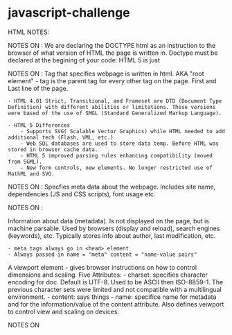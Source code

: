 # javascript-challenge

HTML NOTES:

NOTES ON <!DOCTYPE html>:
We are declaring the DOCTYPE html as an instruction to the browser of what version of HTML the page is written in. Doctype must be declared at the begining of your code: HTML 5 is just <!DOCTYPE html>


 NOTES ON <html>: 
Tag that specifies webpage is written in html. AKA "root element" - tag is the parent tag for every other tag on the page. First and Last line of the page.</html>

    - HTML 4.01 Strict, Transitional, and Frameset are DTD (Document Type Definition) with different abilities or limitations. These versions were based of the use of SMGL (Standard Generalized Markup Language).

    - HTML 5 Differences
        - Supports SVG( Scalable Vector Graphics) while HTML needed to add additional tech (Flash, VML, etc.)
        - Web SQL databases are used to store data temp. Before HTML was stored in browser cache data. 
        - HTML 5 improved parsing rules enhancing compatibility (moved from SGML).
        - New form controls, new elements. No longer restricted use of MathML and SVG.

NOTES ON <head>:
    Specfies meta data about the webpage. Includes site name, dependencies (JS and CSS scripts), font usage etc. 

NOTES ON <meta>:

Information about data (metadata). Is not displayed on the page, but is machine parsable. Used by browsers (display and reload), search engines (keywords), etc. Typically stores info about author, last modification, etc.

    - meta tags always go in <head> element
    - Always passed in name = "meta" content = "name-value pairs"

A viewport element - gives browser instructions on how to control dimensions and scaling. 
    Five Attributes: 
        - charset: specifies character encoding for doc. Default is UTF-8. Used to be ASCII then ISO-8859-1. The previous character sets were limited and not compatible with a multilingual environment. 
        - content: says things
        - name: specifice name for metadata and for the information/value of the content attribute. Also defines veiwport to control view and scaling on devices.

NOTES ON <title>: 
Title of page - search engines use this tag to extract topic of webpage - relevant to ranking search results for the page.

NOTES ON <body>:
All the fun shit. 

EXPLANATION OF WHAT IS HAPPENING IN THIS .HTML

    HEADER: Specifiying character encoding, providing information about the page through "name", linking page to external scripts (css) and declaring the viewport settings. Whe have links to Bootstrap (using library instead of writing all css), google api for fonts, and our css stylesheet. Title included.

    BODY: Starting with a div class "wrapper". TBH not sure why we are using wrapper instead of container. Some say it doesn't matter, but it seems that a wrapper wraps around a single object to provide more functionality and interface to it. A container is used for structures that contain more than one element and use bootstrap to house grid systems and compontents. Oh it looks like the wrapper allows you to format the page layout using one css element instead of each container element.... 

Creating a NAVBAR:
    
    Default Navbar
    Wrapping in a container to center it or add it within. Basically formatting.
    
    Navbar-header is an architectural class for the BS Navbar. Allocates approx 150px to the left of navbard and allows the logo to make use of the entire area.
    
    Navbar-brand can be applied to most elements but anchor <a> works best because some others might require utility classes or custom styles. Basically houses your brand/logo. This class automatically styles the image to fit the navbar vertically. 

    Image is housed in the navbar-brand and it's referencing an svg file in our folder.

Adding HERO TEXT-CENTER:

    A Large Image with text, often placed at the top of a website. CSS needed. Heading and Paragraph included.

Creating another CONTAINER:

    Adding a row and setting the top margin to 50

    Adding a column that is md (>= 768 px) 

UNDERSTAINDING <aside>: defines some content aside from the content it is placed in. It is related to the surrounding content. It's a tangential element. Commonly used for sidebar. In this file it looks like the aside is related to the table we are going to create but we want it next to the table without creating a new column.  We are applying the filter class styling. I chose to remove it. 

CREATING A PANEL:
    
    A bordered box with padding around it's content.

    Adding a heading to the panel

    Styling the Panel Body

    Inserting a Form into the panel

Creating A Form: 
    "Form Group" is a class in bootstrap and is the easiest way to add structure to forms. It's a flexible class - proper grouping of labels, controls, optional help text, validation messaging.

    "list Group" - Bootstrap class is an unordered list with list items and the proper classes. 

    "list-group-item" = indicates the current active selection

    Creating Labels

    'input' allows viewer to interact with html. In this exampe we are using type=text. But I changed it to date so you can select a date using a calendar. 

CREATING TABLE AREA:

    Using a colum - I chose 9 because I felt like it an positioned it to the right. I updated the column sizes, positioning, and font. 

import d3, and js files. 

//////////////////////////////////////

JAVASCRIPT NOTES:

1. declaring a variable called "tableData" and setting it = to the "data" variable in the data.js file.

2. We want to add and event listener to an element. For some reason we are not defining the element and I am not sure why...maybe because it's the starter file it doesn't actually have an element definied?  - addEventListener() attaches an event handler to the specified element. - The event we are specifying here is "load". In this case we are using an anonymous function to create our own result when the event occurs. - Anonymous funcations are declared without any named identifier to refer to it. It is a one time use function. - 

    

    3. Within our function we are defining a set of variables;
        perrow = 3
        count = 0
        table = we are referencing the html file (document) and creating an element called table.
        row = our data stored in the variable we created called tableData and then we are inserting a row. We have the brackets open because we are going to input values into the row rather than passing them in right now. 
    
    4. After defining our variables within the function. We are creating a for loop to iterate over our data in the data.js file. 
    
        - We are saying that for our variable "i" ( we can call it whatever we want) of our data

            we are going to execute the function .insertCell on our previously defined variable row. We are setting this action = to a variable called cell. 

            then we are saying variable i in our fucntion is equal to retrieving the html content of the element (.innerHTML) within the variable cell we just defined. 

    5. We are continuing our for loop to attach a click listener that creates an alert box on the screen when the cell is clicked. 
        we are passing the value "Greetings" to the alert method. This is within the anonymous function we created to execute when there is a click on the cell (variable defined previously).

    6. Then our for loop breaks into the next row. 









